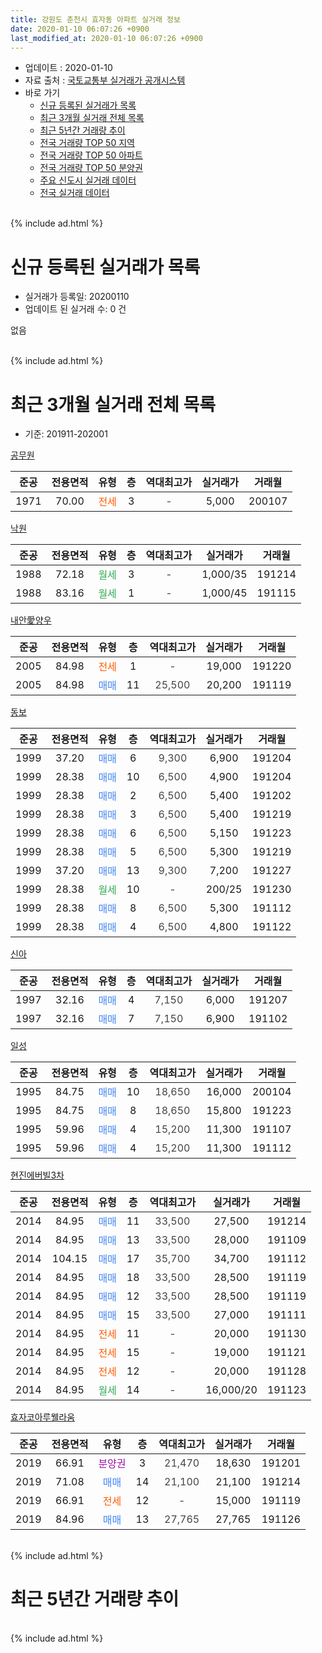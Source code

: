```yaml
---
title: 강원도 춘천시 효자동 아파트 실거래 정보
date: 2020-01-10 06:07:26 +0900
last_modified_at: 2020-01-10 06:07:26 +0900
---
```


* 업데이트 : 2020-01-10
* 자료 출처 : [국토교통부 실거래가 공개시스템](http://rt.molit.go.kr)
* 바로 가기
    * [신규 등록된 실거래가 목록](#신규-등록된-실거래가-목록)
    * [최근 3개월 실거래 전체 목록](#최근-3개월-실거래-전체-목록)
    * [최근 5년간 거래량 추이](#최근-5년간-거래량-추이)
    * [전국 거래량 TOP 50 지역](https://inasie.github.io/apt-trade-info/최근-3개월-전국에서-가장-거래가-많이-발생한-지역)
    * [전국 거래량 TOP 50 아파트](https://inasie.github.io/apt-trade-info/최근-3개월-전국에서-가장-거래가-많이-발생한-아파트)
    * [전국 거래량 TOP 50 분양권](https://inasie.github.io/apt-trade-info/최근-3개월-전국에서-가장-거래가-많이-발생한-분양권)
    * [주요 신도시 실거래 데이터](https://inasie.github.io/apt-trade-info/주요-신도시)
    * [전국 실거래 데이터](https://inasie.github.io/apt-trade-info/전국)
<br>
{% include ad.html %}
<br>

# 신규 등록된 실거래가 목록
* 실거래가 등록일: 20200110
* 업데이트 된 실거래 수: 0 건

없음

<br>
{% include ad.html %}
<br>

# 최근 3개월 실거래 전체 목록
* 기준: 201911-202001


[공무원](https://search.naver.com/search.naver?query=%EA%B0%95%EC%9B%90%EB%8F%84+%EC%B6%98%EC%B2%9C%EC%8B%9C+%ED%9A%A8%EC%9E%90%EB%8F%99+%EA%B3%B5%EB%AC%B4%EC%9B%90)

|준공|전용면적|유형|층|역대최고가|실거래가|거래월|
|:---:|:---:|:---:|:---:|:---:|:---:|:---:|
|1971|70.00|<span style="color:#ff5a00">전세</span>|3|<span style="color:#444444">-</span>|5,000|200107|

[낙원](https://search.naver.com/search.naver?query=%EA%B0%95%EC%9B%90%EB%8F%84+%EC%B6%98%EC%B2%9C%EC%8B%9C+%ED%9A%A8%EC%9E%90%EB%8F%99+%EB%82%99%EC%9B%90)

|준공|전용면적|유형|층|역대최고가|실거래가|거래월|
|:---:|:---:|:---:|:---:|:---:|:---:|:---:|
|1988|72.18|<span style="color:#34a853">월세</span>|3|<span style="color:#444444">-</span>|1,000/35|191214|
|1988|83.16|<span style="color:#34a853">월세</span>|1|<span style="color:#444444">-</span>|1,000/45|191115|

[내안愛양우](https://search.naver.com/search.naver?query=%EA%B0%95%EC%9B%90%EB%8F%84+%EC%B6%98%EC%B2%9C%EC%8B%9C+%ED%9A%A8%EC%9E%90%EB%8F%99+%EB%82%B4%EC%95%88%E6%84%9B%EC%96%91%EC%9A%B0)

|준공|전용면적|유형|층|역대최고가|실거래가|거래월|
|:---:|:---:|:---:|:---:|:---:|:---:|:---:|
|2005|84.98|<span style="color:#ff5a00">전세</span>|1|<span style="color:#444444">-</span>|19,000|191220|
|2005|84.98|<span style="color:#4285f3">매매</span>|11|<span style="color:#444444">25,500</span>|20,200|191119|

[동보](https://search.naver.com/search.naver?query=%EA%B0%95%EC%9B%90%EB%8F%84+%EC%B6%98%EC%B2%9C%EC%8B%9C+%ED%9A%A8%EC%9E%90%EB%8F%99+%EB%8F%99%EB%B3%B4)

|준공|전용면적|유형|층|역대최고가|실거래가|거래월|
|:---:|:---:|:---:|:---:|:---:|:---:|:---:|
|1999|37.20|<span style="color:#4285f3">매매</span>|6|<span style="color:#444444">9,300</span>|6,900|191204|
|1999|28.38|<span style="color:#4285f3">매매</span>|10|<span style="color:#444444">6,500</span>|4,900|191204|
|1999|28.38|<span style="color:#4285f3">매매</span>|2|<span style="color:#444444">6,500</span>|5,400|191202|
|1999|28.38|<span style="color:#4285f3">매매</span>|3|<span style="color:#444444">6,500</span>|5,400|191219|
|1999|28.38|<span style="color:#4285f3">매매</span>|6|<span style="color:#444444">6,500</span>|5,150|191223|
|1999|28.38|<span style="color:#4285f3">매매</span>|5|<span style="color:#444444">6,500</span>|5,300|191219|
|1999|37.20|<span style="color:#4285f3">매매</span>|13|<span style="color:#444444">9,300</span>|7,200|191227|
|1999|28.38|<span style="color:#34a853">월세</span>|10|<span style="color:#444444">-</span>|200/25|191230|
|1999|28.38|<span style="color:#4285f3">매매</span>|8|<span style="color:#444444">6,500</span>|5,300|191112|
|1999|28.38|<span style="color:#4285f3">매매</span>|4|<span style="color:#444444">6,500</span>|4,800|191122|

[신아](https://search.naver.com/search.naver?query=%EA%B0%95%EC%9B%90%EB%8F%84+%EC%B6%98%EC%B2%9C%EC%8B%9C+%ED%9A%A8%EC%9E%90%EB%8F%99+%EC%8B%A0%EC%95%84)

|준공|전용면적|유형|층|역대최고가|실거래가|거래월|
|:---:|:---:|:---:|:---:|:---:|:---:|:---:|
|1997|32.16|<span style="color:#4285f3">매매</span>|4|<span style="color:#444444">7,150</span>|6,000|191207|
|1997|32.16|<span style="color:#4285f3">매매</span>|7|<span style="color:#444444">7,150</span>|6,900|191102|

[일성](https://search.naver.com/search.naver?query=%EA%B0%95%EC%9B%90%EB%8F%84+%EC%B6%98%EC%B2%9C%EC%8B%9C+%ED%9A%A8%EC%9E%90%EB%8F%99+%EC%9D%BC%EC%84%B1)

|준공|전용면적|유형|층|역대최고가|실거래가|거래월|
|:---:|:---:|:---:|:---:|:---:|:---:|:---:|
|1995|84.75|<span style="color:#4285f3">매매</span>|10|<span style="color:#444444">18,650</span>|16,000|200104|
|1995|84.75|<span style="color:#4285f3">매매</span>|8|<span style="color:#444444">18,650</span>|15,800|191223|
|1995|59.96|<span style="color:#4285f3">매매</span>|4|<span style="color:#444444">15,200</span>|11,300|191107|
|1995|59.96|<span style="color:#4285f3">매매</span>|4|<span style="color:#444444">15,200</span>|11,300|191112|

[현진에버빌3차](https://search.naver.com/search.naver?query=%EA%B0%95%EC%9B%90%EB%8F%84+%EC%B6%98%EC%B2%9C%EC%8B%9C+%ED%9A%A8%EC%9E%90%EB%8F%99+%ED%98%84%EC%A7%84%EC%97%90%EB%B2%84%EB%B9%8C3%EC%B0%A8)

|준공|전용면적|유형|층|역대최고가|실거래가|거래월|
|:---:|:---:|:---:|:---:|:---:|:---:|:---:|
|2014|84.95|<span style="color:#4285f3">매매</span>|11|<span style="color:#444444">33,500</span>|27,500|191214|
|2014|84.95|<span style="color:#4285f3">매매</span>|13|<span style="color:#444444">33,500</span>|28,000|191109|
|2014|104.15|<span style="color:#4285f3">매매</span>|17|<span style="color:#444444">35,700</span>|34,700|191112|
|2014|84.95|<span style="color:#4285f3">매매</span>|18|<span style="color:#444444">33,500</span>|28,500|191119|
|2014|84.95|<span style="color:#4285f3">매매</span>|12|<span style="color:#444444">33,500</span>|28,500|191119|
|2014|84.95|<span style="color:#4285f3">매매</span>|15|<span style="color:#444444">33,500</span>|27,000|191111|
|2014|84.95|<span style="color:#ff5a00">전세</span>|11|<span style="color:#444444">-</span>|20,000|191130|
|2014|84.95|<span style="color:#ff5a00">전세</span>|15|<span style="color:#444444">-</span>|19,000|191121|
|2014|84.95|<span style="color:#ff5a00">전세</span>|12|<span style="color:#444444">-</span>|20,000|191128|
|2014|84.95|<span style="color:#34a853">월세</span>|14|<span style="color:#444444">-</span>|16,000/20|191123|

[효자코아루웰라움](https://search.naver.com/search.naver?query=%EA%B0%95%EC%9B%90%EB%8F%84+%EC%B6%98%EC%B2%9C%EC%8B%9C+%ED%9A%A8%EC%9E%90%EB%8F%99+%ED%9A%A8%EC%9E%90%EC%BD%94%EC%95%84%EB%A3%A8%EC%9B%B0%EB%9D%BC%EC%9B%80)

|준공|전용면적|유형|층|역대최고가|실거래가|거래월|
|:---:|:---:|:---:|:---:|:---:|:---:|:---:|
|2019|66.91|<span style="color:#9C11A5">분양권</span>|3|<span style="color:#444444">21,470</span>|18,630|191201|
|2019|71.08|<span style="color:#4285f3">매매</span>|14|<span style="color:#444444">21,100</span>|21,100|191214|
|2019|66.91|<span style="color:#ff5a00">전세</span>|12|<span style="color:#444444">-</span>|15,000|191119|
|2019|84.96|<span style="color:#4285f3">매매</span>|13|<span style="color:#444444">27,765</span>|27,765|191126|


<br>
{% include ad.html %}
<br>

# 최근 5년간 거래량 추이


<div style="width:100%;">
    <canvas id="deal_progress" height="200"></canvas>
</div>

<script>
new Chart(document.getElementById("deal_progress"), {
    type: 'line',
    data: {
        labels: ['201501','201502','201503','201504','201505','201506','201507','201508','201509','201510','201511','201512','201601','201602','201603','201604','201605','201606','201607','201608','201609','201610','201611','201612','201701','201702','201703','201704','201705','201706','201707','201708','201709','201710','201711','201712','201801','201802','201803','201804','201805','201806','201807','201808','201809','201810','201811','201812','201901','201902','201903','201904','201905','201906','201907','201908','201909','201910','201911','201912','202001'],
        datasets: [{
            label: '매매',
            pointRadius: 1,
            data: [26, 14, 22, 22, 19, 18, 12, 16, 12, 25, 21, 17, 21, 12, 14, 18, 8, 18, 13, 24, 19, 9, 14, 21, 18, 16, 15, 12, 14, 10, 7, 9, 7, 11, 12, 7, 14, 14, 16, 9, 5, 6, 8, 4, 6, 11, 4, 12, 9, 8, 4, 7, 8, 7, 10, 6, 4, 8, 12, 12, 1],
            borderColor: "rgba(255, 201, 14, 1)",
            backgroundColor: "rgba(255, 201, 14, 0.5)",
            fill: false,
            lineTension: 0
        },{
            label: '전월세',
            pointRadius: 1,
            data: [16, 9, 7, 5, 2, 7, 7, 6, 4, 5, 6, 5, 8, 6, 5, 6, 6, 3, 3, 9, 12, 10, 9, 5, 13, 17, 3, 6, 10, 7, 7, 6, 3, 4, 6, 9, 9, 8, 7, 3, 5, 5, 6, 2, 10, 10, 12, 8, 9, 12, 7, 2, 6, 10, 7, 8, 7, 13, 6, 3, 1],
            borderColor: "rgba(0, 141, 185, 1)",
            backgroundColor: "rgba(0, 141, 185, 0.5)",
            fill: false,
            lineTension: 0
        }
        ]
    },
    options: {
        responsive: true,
        title: {
            display: false
        },
        tooltips: {
            mode: 'index',
            intersect: false
        },
        hover: {
            mode: 'nearest',
            intersect: true
        },
        scales: {
            xAxes: [{
                display: true,
                scaleLabel: {
                    display: true,
                    labelString: '년/월'
                }
            }],
            yAxes: [{
                display: true,
                ticks: {
                    suggestedMin: 0,
                },
                scaleLabel: {
                    display: true,
                    labelString: '실거래 수'
                }
            }]
        }
    }
});

</script>


<br>
{% include ad.html %}
<br>

